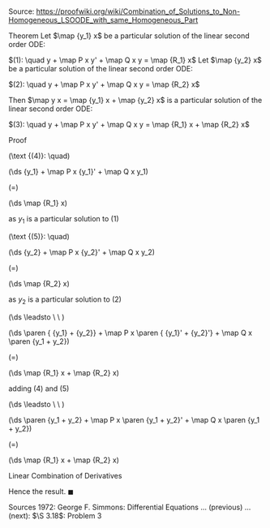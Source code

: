 # 

Source: https://proofwiki.org/wiki/Combination_of_Solutions_to_Non-Homogeneous_LSOODE_with_same_Homogeneous_Part

Theorem
Let $\map {y_1} x$ be a particular solution of the linear second order ODE:

$(1): \quad y + \map P x y' + \map Q x y = \map {R_1} x$
Let $\map {y_2} x$ be a particular solution of the linear second order ODE:

$(2): \quad y + \map P x y' + \map Q x y = \map {R_2} x$

Then $\map y x = \map {y_1} x + \map {y_2} x$ is a particular solution of the linear second order ODE:

$(3): \quad y + \map P x y' + \map Q x y = \map {R_1} x + \map {R_2} x$


Proof



\(\text {(4)}: \quad\)









\(\ds {y_1} + \map P x {y_1}' + \map Q x y_1\)

\(=\)







\(\ds \map {R_1} x\)





as $y_1$ is a particular solution to $(1)$




\(\text {(5)}: \quad\)









\(\ds {y_2} + \map P x {y_2}' + \map Q x y_2\)

\(=\)







\(\ds \map {R_2} x\)





as $y_2$ is a particular solution to $(2)$








\(\ds \leadsto \ \ \)





\(\ds \paren { {y_1} + {y_2}} + \map P x \paren { {y_1}' + {y_2}'} + \map Q x \paren {y_1 + y_2}\)

\(=\)







\(\ds \map {R_1} x + \map {R_2} x\)





adding $(4)$ and $(5)$








\(\ds \leadsto \ \ \)





\(\ds \paren {y_1 + y_2} + \map P x \paren {y_1 + y_2}' + \map Q x \paren {y_1 + y_2}\)

\(=\)







\(\ds \map {R_1} x + \map {R_2} x\)





Linear Combination of Derivatives



Hence the result.
$\blacksquare$


Sources
1972: George F. Simmons: Differential Equations ... (previous) ... (next): $\S 3.18$: Problem $3$





